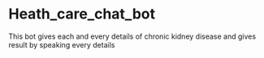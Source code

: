 # Heath_care_chat_bot
This bot gives each and every details of chronic kidney disease and gives result by speaking every details
